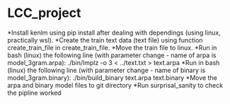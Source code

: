# LCC_project
*Install kenlm using pip install after dealing with dependings (using linux, practically wsl).
*Create the train text data (text file) using function create_train_file in create_train_file.
*Move the train file to linux.
*Run in bash (linux) the following line (with parameter change - name of arpa is model_3gram.arpa): ./bin/lmplz -o 3 < ../text.txt > text.arpa
*Run in bash (linux) the following line (with parameter change - name of binary is model_3gram.binary): ./bin/build_binary text.arpa text.binary
*Move the arpa and binary model files to git directory
*Run surprisal_sanity to check the pipline worked  
